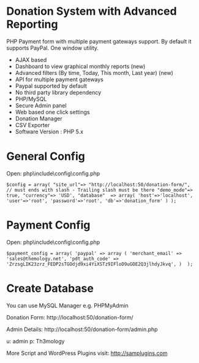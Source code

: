 # Donation System with Advanced Reporting

PHP Payment form with multiple payment gateways support. By default it supports PayPal. One window utility.

* AJAX based
* Dashboard to view graphical monthly reports (new)
* Advanced filters (By time, Today, This month, Last year) (new)
* API for multiple payment gateways
* Paypal supported by default
* No third party library dependency
* PHP/MySQL
* Secure Admin panel
* Web based one click settings
* Donation Manager
* CSV Exporter
* Software Version : PHP 5.x

# General Config

Open: php\include\config\config.php

`$config = array(
    "site_url"=> "http://localhost:50/donation-form/",  // must ends with slash - Trailing slash must be there
    "demo_mode"=> true,
    "currency"=> 'USD',
    "database"  => array(
        'host'=>'localhost',
        'user'=>'root',
        'password'=>'root',
        'db'=>'donation_form'
    )
);`


# Payment Config

Open: php\include\config\config.php

`$payment_config = array(
    'paypal' => array
    (
        'merchant_email' => 'sales@themology.net',
        'pdt_auth_code' => 'ZrzsgLIK23zrz_FEDP2sTGOdjd9xi4YiXSTz9IFloD9uGOE2Q3jlhdyJkvq',
    ) 
);`


# Create Database

You can use MySQL Manager e.g. PHPMyAdmin

Donation Form: http://localhost:50/donation-form/

Admin Details: http://localhost:50/donation-form/admin.php

u: admin
p: Th3mology

More Script and WordPress Plugins visit: http://samplugins.com
